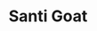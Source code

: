 ---
title: "Santi Goat"
description: "Santi is the GOAT!"
pubDate: 2023-04-24
heroImage: "/public/images/santi.jpg"
---